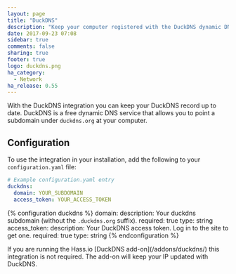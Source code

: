 ```yaml
---
layout: page
title: "DuckDNS"
description: "Keep your computer registered with the DuckDNS dynamic DNS."
date: 2017-09-23 07:08
sidebar: true
comments: false
sharing: true
footer: true
logo: duckdns.png
ha_category:
  - Network
ha_release: 0.55
---
```


With the DuckDNS integration you can keep your DuckDNS record up to date. DuckDNS is a free dynamic DNS service that allows you to point a subdomain under `duckdns.org` at your computer.

## Configuration

To use the integration in your installation, add the following to your `configuration.yaml` file:

```yaml
# Example configuration.yaml entry
duckdns:
  domain: YOUR_SUBDOMAIN
  access_token: YOUR_ACCESS_TOKEN
```

{% configuration duckdns %}
  domain:
    description: Your duckdns subdomain (without the `.duckdns.org` suffix).
    required: true
    type: string
  access_token:
    description: Your DuckDNS access token. Log in to the site to get one.
    required: true
    type: string
{% endconfiguration %}

<p class='note'>
If you are running the Hass.io [DuckDNS add-on](/addons/duckdns/) this integration is not required. The add-on will keep your IP updated with DuckDNS.
</p>
